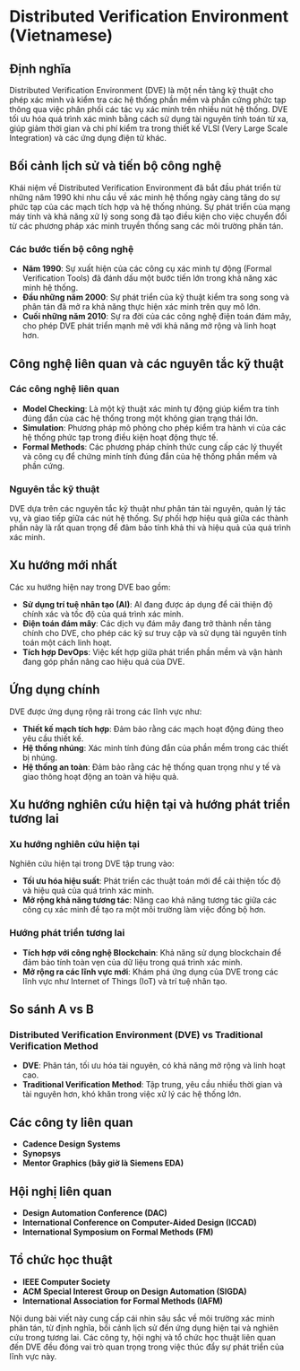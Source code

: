 # Distributed Verification Environment (Vietnamese)

## Định nghĩa
Distributed Verification Environment (DVE) là một nền tảng kỹ thuật cho phép xác minh và kiểm tra các hệ thống phần mềm và phần cứng phức tạp thông qua việc phân phối các tác vụ xác minh trên nhiều nút hệ thống. DVE tối ưu hóa quá trình xác minh bằng cách sử dụng tài nguyên tính toán từ xa, giúp giảm thời gian và chi phí kiểm tra trong thiết kế VLSI (Very Large Scale Integration) và các ứng dụng điện tử khác.

## Bối cảnh lịch sử và tiến bộ công nghệ
Khái niệm về Distributed Verification Environment đã bắt đầu phát triển từ những năm 1990 khi nhu cầu về xác minh hệ thống ngày càng tăng do sự phức tạp của các mạch tích hợp và hệ thống nhúng. Sự phát triển của mạng máy tính và khả năng xử lý song song đã tạo điều kiện cho việc chuyển đổi từ các phương pháp xác minh truyền thống sang các môi trường phân tán.

### Các bước tiến bộ công nghệ
- **Năm 1990**: Sự xuất hiện của các công cụ xác minh tự động (Formal Verification Tools) đã đánh dấu một bước tiến lớn trong khả năng xác minh hệ thống.
- **Đầu những năm 2000**: Sự phát triển của kỹ thuật kiểm tra song song và phân tán đã mở ra khả năng thực hiện xác minh trên quy mô lớn.
- **Cuối những năm 2010**: Sự ra đời của các công nghệ điện toán đám mây, cho phép DVE phát triển mạnh mẽ với khả năng mở rộng và linh hoạt hơn.

## Công nghệ liên quan và các nguyên tắc kỹ thuật
### Các công nghệ liên quan
- **Model Checking**: Là một kỹ thuật xác minh tự động giúp kiểm tra tính đúng đắn của các hệ thống trong một không gian trạng thái lớn.
- **Simulation**: Phương pháp mô phỏng cho phép kiểm tra hành vi của các hệ thống phức tạp trong điều kiện hoạt động thực tế.
- **Formal Methods**: Các phương pháp chính thức cung cấp các lý thuyết và công cụ để chứng minh tính đúng đắn của hệ thống phần mềm và phần cứng.

### Nguyên tắc kỹ thuật
DVE dựa trên các nguyên tắc kỹ thuật như phân tán tài nguyên, quản lý tác vụ, và giao tiếp giữa các nút hệ thống. Sự phối hợp hiệu quả giữa các thành phần này là rất quan trọng để đảm bảo tính khả thi và hiệu quả của quá trình xác minh.

## Xu hướng mới nhất
Các xu hướng hiện nay trong DVE bao gồm:
- **Sử dụng trí tuệ nhân tạo (AI)**: AI đang được áp dụng để cải thiện độ chính xác và tốc độ của quá trình xác minh.
- **Điện toán đám mây**: Các dịch vụ đám mây đang trở thành nền tảng chính cho DVE, cho phép các kỹ sư truy cập và sử dụng tài nguyên tính toán một cách linh hoạt.
- **Tích hợp DevOps**: Việc kết hợp giữa phát triển phần mềm và vận hành đang góp phần nâng cao hiệu quả của DVE.

## Ứng dụng chính
DVE được ứng dụng rộng rãi trong các lĩnh vực như:
- **Thiết kế mạch tích hợp**: Đảm bảo rằng các mạch hoạt động đúng theo yêu cầu thiết kế.
- **Hệ thống nhúng**: Xác minh tính đúng đắn của phần mềm trong các thiết bị nhúng.
- **Hệ thống an toàn**: Đảm bảo rằng các hệ thống quan trọng như y tế và giao thông hoạt động an toàn và hiệu quả.

## Xu hướng nghiên cứu hiện tại và hướng phát triển tương lai
### Xu hướng nghiên cứu hiện tại
Nghiên cứu hiện tại trong DVE tập trung vào:
- **Tối ưu hóa hiệu suất**: Phát triển các thuật toán mới để cải thiện tốc độ và hiệu quả của quá trình xác minh.
- **Mở rộng khả năng tương tác**: Nâng cao khả năng tương tác giữa các công cụ xác minh để tạo ra một môi trường làm việc đồng bộ hơn.

### Hướng phát triển tương lai
- **Tích hợp với công nghệ Blockchain**: Khả năng sử dụng blockchain để đảm bảo tính toàn vẹn của dữ liệu trong quá trình xác minh.
- **Mở rộng ra các lĩnh vực mới**: Khám phá ứng dụng của DVE trong các lĩnh vực như Internet of Things (IoT) và trí tuệ nhân tạo.

## So sánh A vs B
### Distributed Verification Environment (DVE) vs Traditional Verification Method
- **DVE**: Phân tán, tối ưu hóa tài nguyên, có khả năng mở rộng và linh hoạt cao.
- **Traditional Verification Method**: Tập trung, yêu cầu nhiều thời gian và tài nguyên hơn, khó khăn trong việc xử lý các hệ thống lớn.

## Các công ty liên quan
- **Cadence Design Systems**
- **Synopsys**
- **Mentor Graphics (bây giờ là Siemens EDA)**

## Hội nghị liên quan
- **Design Automation Conference (DAC)**
- **International Conference on Computer-Aided Design (ICCAD)**
- **International Symposium on Formal Methods (FM)**

## Tổ chức học thuật
- **IEEE Computer Society**
- **ACM Special Interest Group on Design Automation (SIGDA)**
- **International Association for Formal Methods (IAFM)**

Nội dung bài viết này cung cấp cái nhìn sâu sắc về môi trường xác minh phân tán, từ định nghĩa, bối cảnh lịch sử đến ứng dụng hiện tại và nghiên cứu trong tương lai. Các công ty, hội nghị và tổ chức học thuật liên quan đến DVE đều đóng vai trò quan trọng trong việc thúc đẩy sự phát triển của lĩnh vực này.